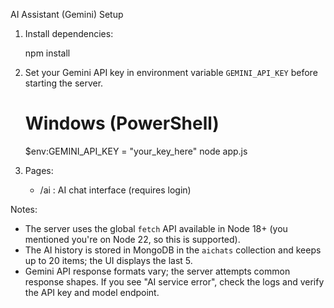 AI Assistant (Gemini) Setup

1) Install dependencies:

   npm install

2) Set your Gemini API key in environment variable `GEMINI_API_KEY` before starting the server.

   # Windows (PowerShell)
   $env:GEMINI_API_KEY = "your_key_here"
   node app.js

3) Pages:
   - /ai : AI chat interface (requires login)

Notes:
- The server uses the global `fetch` API available in Node 18+ (you mentioned you're on Node 22, so this is supported).
- The AI history is stored in MongoDB in the `aichats` collection and keeps up to 20 items; the UI displays the last 5.
- Gemini API response formats vary; the server attempts common response shapes. If you see "AI service error", check the logs and verify the API key and model endpoint.
